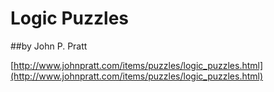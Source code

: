 # Logic Puzzles

##by John P. Pratt

[http://www.johnpratt.com/items/puzzles/logic_puzzles.html](http://www.johnpratt.com/items/puzzles/logic_puzzles.html)
